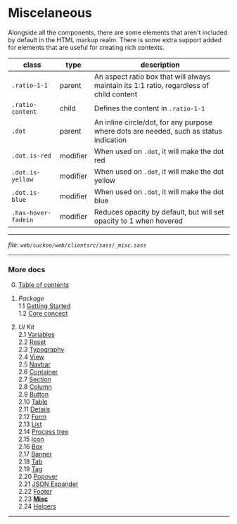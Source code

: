 # Miscelaneous

Alongside all the components, there are some elements that aren't included by
default in the HTML markup realm. There is some extra support added for elements
that are useful for creating rich contexts.

| class               | type     | description                                                                              |
| ------------------- | -------- | ---------------------------------------------------------------------------------------- |
| `.ratio-1-1`        | parent   | An aspect ratio box that will always maintain its 1:1 ratio, regardless of child content |
| `.ratio-content`    | child    | Defines the content in `.ratio-1-1`                                                      |
| `.dot`              | parent   | An inline circle/dot, for any purpose where dots are needed, such as status indication   |
| `.dot.is-red`       | modifier | When used on `.dot`, it will make the dot red                                            |
| `.dot.is-yellow`    | modifier | When used on `.dot`, it will make the dot yellow                                         |
| `.dot.is-blue`      | modifier | When used on `.dot`, it will make the dot blue                                           |
| `.has-hover-fadein` | modifier | Reduces opacity by default, but will set opacity to 1 when hovered                       |

---
_file: `web/cuckoo/web/clientsrc/sass/_misc.sass`_

---

### More docs

0. [Table of contents](../index.md)

1. _Package_  
  1.1 [Getting Started](../package/getting-started.md)  
  1.2 [Core concept](../package/concept.md)  

2. _UI Kit_  
  2.1 [Variables](./var.md)  
  2.2 [Reset](./reset.md)  
  2.3 [Typography](./typography.md)  
  2.4 [View](./view.md)  
  2.5 [Navbar](./navbar.md)  
  2.6 [Container](./container.md)  
  2.7 [Section](./section.md)  
  2.8 [Column](./column.md)  
  2.9 [Button](./button.md)  
  2.10 [Table](./table.md)  
  2.11 [Details](./details.md)  
  2.12 [Form](./form.md)  
  2.13 [List](./list.md)  
  2.14 [Process tree](./process-tree.md)  
  2.15 [Icon](./icon.md)  
  2.16 [Box](./box.md)  
  2.17 [Banner](./banner.md)  
  2.18 [Tab](./tab.md)  
  2.19 [Tag](./tag.md)  
  2.20 [Popover](./popover.md)  
  2.21 [JSON Expander](./json-expander.md)  
  2.22 [Footer](./footer.md)  
  2.23 **[Misc](./misc.md)**  
  2.24 [Helpers](./helpers.md)  

---
